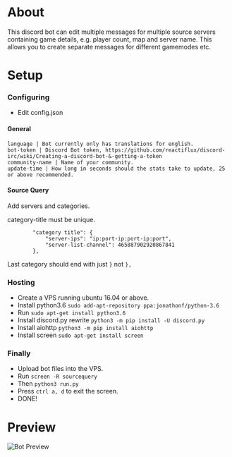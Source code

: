 
# About
This discord bot can edit multiple messages for multiple source servers containing game details, e.g. player count, map and server name. This allows you to create separate messages for different gamemodes etc.

# Setup

### Configuring
- Edit config.json

#### General
```
language | Bot currently only has translations for english.
bot-token | Discord Bot token, https://github.com/reactiflux/discord-irc/wiki/Creating-a-discord-bot-&-getting-a-token
community-name | Name of your community.
update-time | How long in seconds should the stats take to update, 25 or above recommended.
```

#### Source Query
Add servers and categories.

category-title must be unique.

```
        "category title": {
            "server-ips": "ip:port-ip:port-ip:port",
            "server-list-channel": 465887902920867841
        },
```
Last category should end with just ``}`` not ``},``

### Hosting
- Create a VPS running ubuntu 16.04 or above.
- Install python3.6 ``sudo add-apt-repository ppa:jonathonf/python-3.6``
- Run ``sudo apt-get install python3.6``
- Install discord.py rewrite ``python3 -m pip install -U discord.py``
- Install aiohttp ``python3 -m pip install aiohttp``
- Install screen ``sudo apt-get install screen``

### Finally
- Upload bot files into the VPS.
- Run ``screen -R sourcequery``
- Then ``python3 run.py``
- Press ``ctrl a, d`` to exit the screen.
- DONE!

# Preview
![Bot Preview](https://i.imgur.com/sHLPyeg.png)
